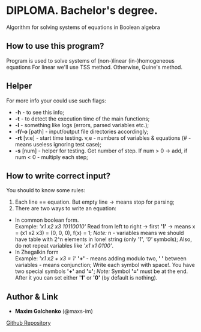 # DIPLOMA. Bachelor's degree.
Algorithm for solving systems of equations in Boolean algebra

## How to use this program?
Program is used to solve systems of (non-)linear (in-)homogeneous equations
For linear we'll use TSS method. Otherwise, Quine's method.

## Helper
For more info your could use such flags:
- __-h__ - to see this info;
- __-t__ - to detect the execution time of the main functions;
- __-l__ - something like logs (errors, parsed variables etc.);
- __-f/-o__ [path] - input/output file directories accordingly;
- __-rt__ [v:e] - start time testing. v,e - numbers of variables & equations (# - means useless ignoring test case);
- __-s__ [num] - helper for testing. Get number of step. If num > 0 -> add, if num < 0 - multiply each step;

## How to write correct input?
You should to know some rules:
1. Each line == equation. But empty line -> means stop for parsing;
2. There are two ways to write an equation:
+ In common boolean form.  
    Example: *'x1 x2 x3 10110010'*
    Read from left to right -> first __'1'__ -> means x = (x1 x2 x3) = (0, 0, 0), f(x) = 1;
    *Note:* n - variables means we should have table with 2^n elements in !one! string (only _'1'_, _'0'_ symbols);
    Also, do not repeat variables like *'x1 x1 0100'*.
+ In Zhegalkin form   
    Example: *'x1 x2 + x3 = 1'*
    __'+'__ - means adding modulo two, __' '__ between variables - means conjunction;
    Write each symbol with space!. You have two special symbols __'+'__ and __'='__;
    *Note:* Symbol __'='__ must be at the end. After it you can set either __'1'__ or __'0'__ (by default is nothing).

## Author & Link

- **Maxim Galchenko** (@maxs-im)

[Github Repository](https://github.com/maxs-im/DIPLOMA)
